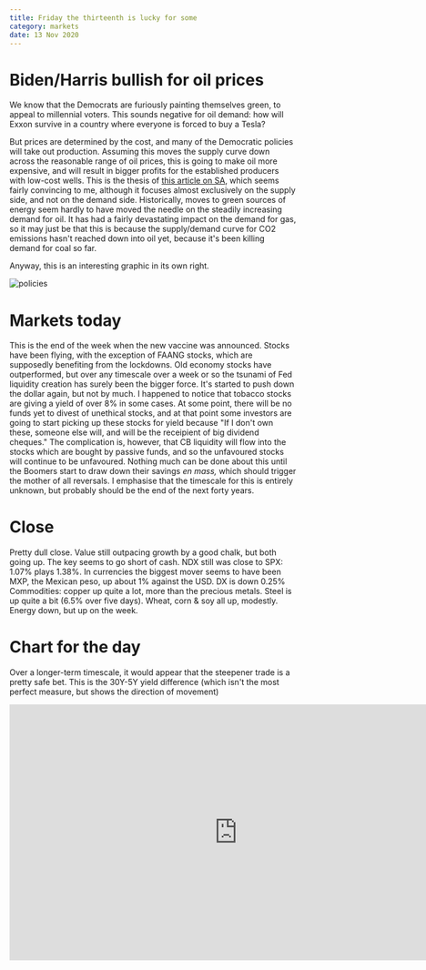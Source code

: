 ```yaml
---
title: Friday the thirteenth is lucky for some
category: markets
date: 13 Nov 2020
---
```


# Biden/Harris bullish for oil prices

We know that the Democrats are furiously painting themselves green, to appeal to millennial voters. 
This sounds negative for oil demand: how will Exxon survive in a country where everyone is forced to buy a Tesla?

But prices are determined by the cost, and many of the Democratic policies will take out production. Assuming this moves the supply curve down across the reasonable range of oil prices, this is going to make oil more expensive, and will result in bigger profits for the established producers with low-cost wells. This is the thesis of [this article on SA](https://seekingalpha.com/article/4388227-biden-presidency-is-bullish-for-oil-prices), which seems fairly convincing to me, although it focuses almost exclusively on the supply side, and not on the demand side.  Historically, moves to green sources of energy seem hardly to have moved the needle on the steadily increasing demand for oil. It has had a fairly devastating impact on the demand for gas, so it may just be that this is because the supply/demand curve for CO2 emissions hasn't reached down into oil yet, because it's been killing demand for coal so far.

Anyway, this is an interesting graphic in its own right.


![policies](https://static.seekingalpha.com/uploads/2020/11/4/saupload_El_ZGonX0AERq-V.jpeg)

# Markets today

This is the end of the week when the new vaccine was announced.
Stocks have been flying, with the exception of FAANG stocks, which are supposedly benefiting from the lockdowns.
Old economy stocks have outperformed, but over any timescale over a week or so the tsunami of Fed liquidity creation has surely been the bigger force.
It's started to push down the dollar again, but not by much.
I happened to notice that tobacco stocks are giving a yield of over 8% in some cases.
At some point, there will be no funds yet to divest of unethical stocks, and at that point some investors are going to start picking up these stocks for yield because "If I don't own these, someone else will, and will be the receipient of big dividend cheques."
The complication is, however, that CB liquidity will flow into the stocks which are bought by passive funds, 
and so the unfavoured stocks will continue to be unfavoured.
Nothing much can be done about this until the Boomers start to draw down their savings *en mass,* which should trigger the mother of all reversals. 
I emphasise that the timescale for this is entirely unknown, but probably should be the end of the next forty years.

# Close

Pretty dull close. 
Value still outpacing growth by a good chalk, but both going up.
The key seems to go short of cash.
NDX still was close to SPX: 1.07% plays 1.38%. 
In currencies the biggest mover seems to have been MXP, the Mexican peso, up about 1% against the USD. DX is down 0.25%
Commodities: copper up quite a lot, more than the precious metals. Steel is up quite a bit (6.5% over five days).
Wheat, corn & soy all up, modestly.
Energy down, but up on the week.

# Chart for the day

Over a longer-term timescale, it would appear that the steepener trade is a pretty safe bet. 
This is the 30Y-5Y yield difference (which isn't the most perfect measure, but shows the direction of movement)

<iframe width="800" height="450" src="https://koyfin.com/share/e3iqhFZHAZ/simple" frameBorder="0"></iframe>


